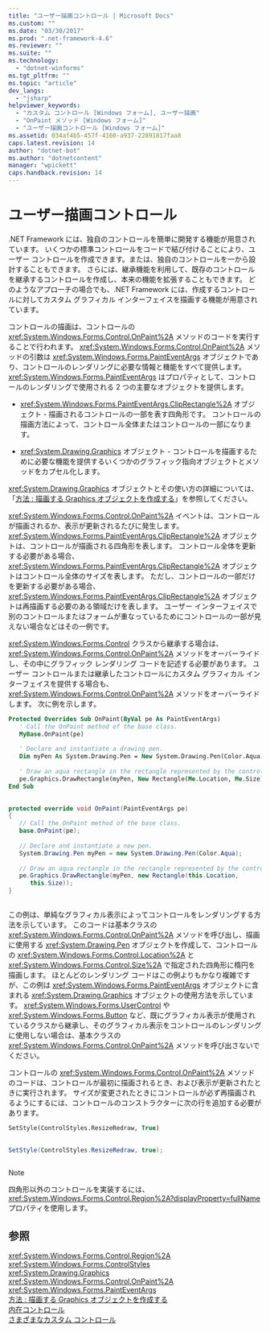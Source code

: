 ```yaml
---
title: "ユーザー描画コントロール | Microsoft Docs"
ms.custom: ""
ms.date: "03/30/2017"
ms.prod: ".net-framework-4.6"
ms.reviewer: ""
ms.suite: ""
ms.technology: 
  - "dotnet-winforms"
ms.tgt_pltfrm: ""
ms.topic: "article"
dev_langs: 
  - "jsharp"
helpviewer_keywords: 
  - "カスタム コントロール [Windows フォーム], ユーザー描画"
  - "OnPaint メソッド [Windows フォーム]"
  - "ユーザー描画コントロール [Windows フォーム]"
ms.assetid: 034af4b5-457f-4160-a937-22891817faa8
caps.latest.revision: 14
author: "dotnet-bot"
ms.author: "dotnetcontent"
manager: "wpickett"
caps.handback.revision: 14
---
```

# ユーザー描画コントロール
.NET Framework には、独自のコントロールを簡単に開発する機能が用意されています。  いくつかの標準コントロールをコードで結び付けることにより、ユーザー コントロールを作成できます。または、独自のコントロールを一から設計することもできます。  さらには、継承機能を利用して、既存のコントロールを継承するコントロールを作成し、本来の機能を拡張することもできます。  どのようなアプローチの場合でも、.NET Framework には、作成するコントロールに対してカスタム グラフィカル インターフェイスを描画する機能が用意されています。  
  
 コントロールの描画は、コントロールの <xref:System.Windows.Forms.Control.OnPaint%2A> メソッドのコードを実行することで行われます。  <xref:System.Windows.Forms.Control.OnPaint%2A> メソッドの引数は <xref:System.Windows.Forms.PaintEventArgs> オブジェクトであり、コントロールのレンダリングに必要な情報と機能をすべて提供します。  <xref:System.Windows.Forms.PaintEventArgs> はプロパティとして、コントロールのレンダリングで使用される 2 つの主要なオブジェクトを提供します。  
  
-   <xref:System.Windows.Forms.PaintEventArgs.ClipRectangle%2A> オブジェクト \- 描画されるコントロールの一部を表す四角形です。  コントロールの描画方法によって、コントロール全体またはコントロールの一部になります。  
  
-   <xref:System.Drawing.Graphics> オブジェクト \- コントロールを描画するために必要な機能を提供するいくつかのグラフィック指向オブジェクトとメソッドをカプセル化します。  
  
 <xref:System.Drawing.Graphics> オブジェクトとその使い方の詳細については、「[方法 : 描画する Graphics オブジェクトを作成する](../../../../docs/framework/winforms/advanced/how-to-create-graphics-objects-for-drawing.md)」を参照してください。  
  
 <xref:System.Windows.Forms.Control.OnPaint%2A> イベントは、コントロールが描画されるか、表示が更新されるたびに発生します。<xref:System.Windows.Forms.PaintEventArgs.ClipRectangle%2A> オブジェクトは、コントロールが描画される四角形を表します。  コントロール全体を更新する必要がある場合、<xref:System.Windows.Forms.PaintEventArgs.ClipRectangle%2A> オブジェクトはコントロール全体のサイズを表します。  ただし、コントロールの一部だけを更新する必要がある場合、<xref:System.Windows.Forms.PaintEventArgs.ClipRectangle%2A> オブジェクトは再描画する必要のある領域だけを表します。  ユーザー インターフェイスで別のコントロールまたはフォームが重なっているためにコントロールの一部が見えない場合などはその一例です。  
  
 <xref:System.Windows.Forms.Control> クラスから継承する場合は、<xref:System.Windows.Forms.Control.OnPaint%2A> メソッドをオーバーライドし、その中にグラフィック レンダリング コードを記述する必要があります。  ユーザー コントロールまたは継承したコントロールにカスタム グラフィカル インターフェイスを提供する場合も、<xref:System.Windows.Forms.Control.OnPaint%2A> メソッドをオーバーライドします。  次に例を示します。  
  
```vb  
Protected Overrides Sub OnPaint(ByVal pe As PaintEventArgs)  
   ' Call the OnPaint method of the base class.  
   MyBase.OnPaint(pe)  
  
   ' Declare and instantiate a drawing pen.  
   Dim myPen As System.Drawing.Pen = New System.Drawing.Pen(Color.Aqua)  
  
   ' Draw an aqua rectangle in the rectangle represented by the control.  
   pe.Graphics.DrawRectangle(myPen, New Rectangle(Me.Location, Me.Size))  
End Sub  
  
```  
  
```csharp  
protected override void OnPaint(PaintEventArgs pe)  
{  
   // Call the OnPaint method of the base class.  
   base.OnPaint(pe);  
  
   // Declare and instantiate a new pen.  
   System.Drawing.Pen myPen = new System.Drawing.Pen(Color.Aqua);  
  
   // Draw an aqua rectangle in the rectangle represented by the control.  
   pe.Graphics.DrawRectangle(myPen, new Rectangle(this.Location,   
      this.Size));  
}  
  
```  
  
 この例は、単純なグラフィカル表示によってコントロールをレンダリングする方法を示しています。  このコードは基本クラスの <xref:System.Windows.Forms.Control.OnPaint%2A> メソッドを呼び出し、描画に使用する <xref:System.Drawing.Pen> オブジェクトを作成して、コントロールの <xref:System.Windows.Forms.Control.Location%2A> と <xref:System.Windows.Forms.Control.Size%2A> で指定された四角形に楕円を描画します。  ほとんどのレンダリング コードはこの例よりもかなり複雑ですが、この例は <xref:System.Windows.Forms.PaintEventArgs> オブジェクトに含まれる <xref:System.Drawing.Graphics> オブジェクトの使用方法を示しています。  <xref:System.Windows.Forms.UserControl> や <xref:System.Windows.Forms.Button> など、既にグラフィカル表示が使用されているクラスから継承し、そのグラフィカル表示をコントロールのレンダリングに使用しない場合は、基本クラスの <xref:System.Windows.Forms.Control.OnPaint%2A> メソッドを呼び出さないでください。  
  
 コントロールの <xref:System.Windows.Forms.Control.OnPaint%2A> メソッドのコードは、コントロールが最初に描画されるとき、および表示が更新されたときに実行されます。  サイズが変更されたときにコントロールが必ず再描画されるようにするには、コントロールのコンストラクターに次の行を追加する必要があります。  
  
```vb  
SetStyle(ControlStyles.ResizeRedraw, True)  
  
```  
  
```csharp  
SetStyle(ControlStyles.ResizeRedraw, true);  
  
```  
  
> [!NOTE]
>  四角形以外のコントロールを実装するには、<xref:System.Windows.Forms.Control.Region%2A?displayProperty=fullName> プロパティを使用します。  
  
## 参照  
 <xref:System.Windows.Forms.Control.Region%2A>   
 <xref:System.Windows.Forms.ControlStyles>   
 <xref:System.Drawing.Graphics>   
 <xref:System.Windows.Forms.Control.OnPaint%2A>   
 <xref:System.Windows.Forms.PaintEventArgs>   
 [方法 : 描画する Graphics オブジェクトを作成する](../../../../docs/framework/winforms/advanced/how-to-create-graphics-objects-for-drawing.md)   
 [内在コントロール](../../../../docs/framework/winforms/controls/constituent-controls.md)   
 [さまざまなカスタム コントロール](../../../../docs/framework/winforms/controls/varieties-of-custom-controls.md)